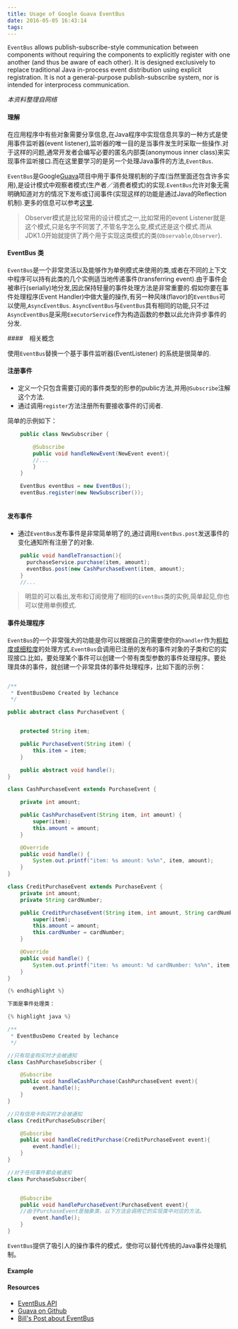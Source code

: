 ```yaml
---
title: Usage of Google Guava EventBus
date: 2016-05-05 16:43:14
tags:
---
```

>
`EventBus` allows publish-subscribe-style communication between components without requiring the components to explicitly register with one another (and thus be aware of each other). It is designed exclusively to replace traditional Java in-process event distribution using explicit registration. It is not a general-purpose publish-subscribe system, nor is intended for interprocess communication.



_本资料整理自网络_

#### 理解

在应用程序中有些对象需要分享信息,在Java程序中实现信息共享的一种方式是使用事件监听器(event listener),监听器的唯一目的是当事件发生时采取一些操作.对于这样的问题,通常开发者会编写必要的匿名内部类(anonymous inner class)来实现事件监听接口.而在这里要学习的是另一个处理Java事件的方法,`EventBus`.

`EventBus`是Google[Guava][guava_address]项目中用于事件处理机制的子库(当然里面还包含许多实用),是设计模式中观察者模式(生产者／消费者模式)的实现.`EventBus`允许对象无需明确知道对方的情况下发布或订阅事件(实现这样的功能是通过Java的Reflection机制).更多的信息可以参考[这里][eventbus_wiki].

> Observer模式是比较常用的设计模式之一,比如常用的event Listener就是这个模式,只是名字不同罢了,不管名字怎么变,模式还是这个模式.而从JDK1.0开始就提供了两个用于实现这类模式的类(`Observable`,`Observer`).

#### EventBus 类

`EventBus`是一个非常灵活以及能够作为单例模式来使用的类,或者在不同的上下文中程序可以持有此类的几个实例适当地传递事件(transferring event).由于事件会被串行(serially)地分发,因此保持轻量的事件处理方法是非常重要的.假如你要在事件处理程序(Event Handler)中做大量的操作,有另一种风味(flavor)的`EventBus`可以使用,`AsyncEventBus`.
`AsyncEventBus`与`EventBus`具有相同的功能,只不过`AsyncEventBus`是采用`ExecutorService`作为构造函数的参数以此允许异步事件的分发.

####　相关概念

使用`EventBus`替换一个基于事件监听器(EventListener) 的系统是很简单的.

#### 注册事件
- 定义一个只包含需要订阅的事件类型的形参的public方法,并用`@Subscribe`注解这个方法.
- 通过调用`register`方法注册所有要接收事件的订阅者.

简单的示例如下：
```java
	public class NewSubscriber {

	    @Subscribe
	    public void handleNewEvent(NewEvent event){
		//...
	    }
	}

	EventBus eventBus = new EventBus();
	eventBus.register(new NewSubscriber());
	
```

#### 发布事件
- 通过`EventBus`发布事件是非常简单明了的,通过调用`EventBus.post`发送事件的变化通知所有注册了的对象.
```java
	public void handleTransaction(){
	  purchaseService.purchase(item, amount);
	  eventBus.post(new CashPurchaseEvent(item, amount);
	}
	//...
```

> 明显的可以看出,发布和订阅使用了相同的`EventBus`类的实例,简单起见,你也可以使用单例模式.

#### 事件处理程序
`EventBus`的一个非常强大的功能是你可以根据自己的需要使你的`handler`作为[粗粒度或细粒度](http://stackoverflow.com/questions/3766845/coarse-grained-vs-fine-grained)的处理方式.`EventBus`会调用已注册的发布的事件对象的子类和它的实现接口.比如，要处理某个事件可以创建一个带有类型参数的事件处理程序。要处理具体的事件，就创建一个非常具体的事件处理程序，比如下面的示例：

```java

/**
 * EventBusDemo Created by lechance 
 */

public abstract class PurchaseEvent {


    protected String item;

    public PurchaseEvent(String item) {
        this.item = item;
    }

    public abstract void handle();
}

class CashPurchaseEvent extends PurchaseEvent {

    private int amount;

    public CashPurchaseEvent(String item, int amount) {
        super(item);
        this.amount = amount;
    }

    @Override
    public void handle() {
        System.out.printf("item: %s amount: %s%n", item, amount);
    }
}

class CreditPurchaseEvent extends PurchaseEvent {
    private int amount;
    private String cardNumber;

    public CreditPurchaseEvent(String item, int amount, String cardNumber) {
        super(item);
        this.amount = amount;
        this.cardNumber = cardNumber;
    }

    @Override
    public void handle() {
        System.out.printf("item: %s amount: %d cardNumber: %s%n", item, amount, cardNumber);
    }
}

{% endhighlight %}

下面是事件处理类：

{% highlight java %}

/**
 * EventBusDemo Created by lechance 
 */

//只有现金购买时才会被通知
class CashPurchaseSubscriber {

    @Subscribe
    public void handleCashPurchase(CashPurchaseEvent event){
        event.handle();
    }
}

//只有信用卡购买时才会被通知
class CreditPurchaseSubscriber{

    @Subscribe
    public void handleCreditPurchase(CreditPurchaseEvent event){
        event.handle();
    }
}

//对于任何事件都会被通知
class PurchaseSubscriber{


    @Subscribe
    public void handlePurchaseEvent(PurchaseEvent event){
	//由于PurchaseEvent是抽象类，以下方法会调用它的实现类中对应的方法。
        event.handle();
    }
}

```

`EventBus`提供了吸引人的操作事件的模式，使你可以替代传统的Java事件处理机制。

#### Example

#### Resources
- [EventBus API](http://google.github.io/guava/releases/snapshot/api/docs/)
- [Guava on Github](https://github.com/google/guava)
- [Bill's Post about EventBus](http://codingjunkie.net/guava-eventbus/)

[guava_address]: https://github.com/google/guava "guava"
[eventbus_wiki]: https://github.com/google/guava/wiki/EventBusExplained "wiki"
